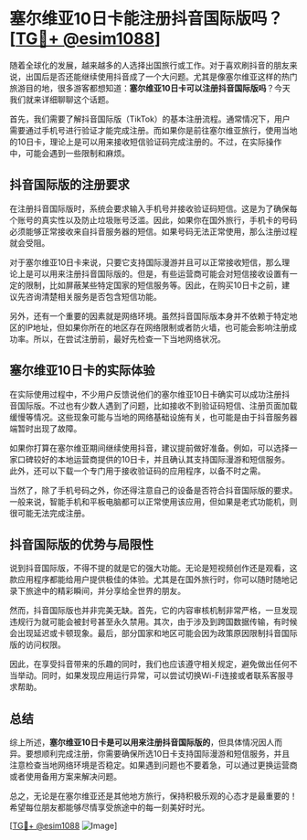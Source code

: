 # 塞尔维亚10日卡能注册抖音国际版吗？[[TG💪+ @esim1088](https://t.me/s/esim1088)]

随着全球化的发展，越来越多的人选择出国旅行或工作。对于喜欢刷抖音的朋友来说，出国后是否还能继续使用抖音成了一个大问题。尤其是像塞尔维亚这样的热门旅游目的地，很多游客都想知道：**塞尔维亚10日卡可以注册抖音国际版吗**？今天我们就来详细聊聊这个话题。

首先，我们需要了解抖音国际版（TikTok）的基本注册流程。通常情况下，用户需要通过手机号进行验证才能完成注册。而如果你是前往塞尔维亚旅行，使用当地的10日卡，理论上是可以用来接收短信验证码完成注册的。不过，在实际操作中，可能会遇到一些限制和麻烦。

## 抖音国际版的注册要求

在注册抖音国际版时，系统会要求输入手机号并接收验证码短信。这是为了确保每个账号的真实性以及防止垃圾账号泛滥。因此，如果你在国外旅行，手机卡的号码必须能够正常接收来自抖音服务器的短信。如果号码无法正常使用，那么注册过程就会受阻。

对于塞尔维亚10日卡来说，只要它支持国际漫游并且可以正常接收短信，那么理论上是可以用来注册抖音国际版的。但是，有些运营商可能会对短信接收设置有一定的限制，比如屏蔽某些特定国家的短信服务等。因此，在购买10日卡之前，建议先咨询清楚相关服务是否包含短信功能。

另外，还有一个重要的因素就是网络环境。虽然抖音国际版本身并不依赖于特定地区的IP地址，但如果你所在的地区存在网络限制或者防火墙，也可能会影响注册成功率。所以，在尝试注册前，最好先检查一下当地网络状况。

## 塞尔维亚10日卡的实际体验

在实际使用过程中，不少用户反馈说他们的塞尔维亚10日卡确实可以成功注册抖音国际版。不过也有少数人遇到了问题，比如接收不到验证码短信、注册页面加载缓慢等情况。这些现象可能与当地的网络基础设施有关，也可能是由于抖音服务器端暂时出现了故障。

如果你打算在塞尔维亚期间继续使用抖音，建议提前做好准备。例如，可以选择一家口碑较好的本地运营商提供的10日卡，并且确认其支持国际漫游和短信服务。此外，还可以下载一个专门用于接收验证码的应用程序，以备不时之需。

当然了，除了手机号码之外，你还得注意自己的设备是否符合抖音国际版的要求。一般来说，智能手机和平板电脑都可以正常使用该应用，但如果是老式功能机，则很可能无法完成注册。

## 抖音国际版的优势与局限性

说到抖音国际版，不得不提的就是它的强大功能。无论是短视频创作还是观看，这款应用程序都能给用户提供极佳的体验。尤其是在国外旅行时，你可以随时随地记录下旅途中的精彩瞬间，并分享给全世界的朋友。

然而，抖音国际版也并非完美无缺。首先，它的内容审核机制非常严格，一旦发现违规行为就可能会被封号甚至永久禁用。其次，由于涉及到跨国数据传输，有时候会出现延迟或卡顿现象。最后，部分国家和地区可能会因为政策原因限制抖音国际版的访问权限。

因此，在享受抖音带来的乐趣的同时，我们也应该遵守相关规定，避免做出任何不当举动。同时，如果发现应用运行异常，可以尝试切换Wi-Fi连接或者联系客服寻求帮助。

## 总结

综上所述，**塞尔维亚10日卡是可以用来注册抖音国际版的**，但具体情况因人而异。要想顺利完成注册，你需要确保所选10日卡支持国际漫游和短信服务，并且注意检查当地网络环境是否稳定。如果遇到问题也不要着急，可以通过更换运营商或者使用备用方案来解决问题。

总之，无论是在塞尔维亚还是其他地方旅行，保持积极乐观的心态才是最重要的！希望每位朋友都能够尽情享受旅途中的每一刻美好时光。

[[TG💪+ @esim1088](https://t.me/s/esim1088) ![Image](https://i.postimg.cc/4NQfJmqS/Snipaste-2025-05-13-00-14-12.png)]